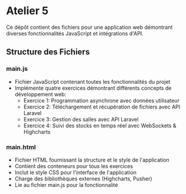 # Atelier 5

Ce dépôt contient des fichiers pour une application web démontrant diverses fonctionnalités JavaScript et intégrations d'API.

## Structure des Fichiers

### main.js
- Fichier JavaScript contenant toutes les fonctionnalités du projet
- Implémente quatre exercices démontrant différents concepts de développement web:
  - Exercice 1: Programmation asynchrone avec données utilisateur
  - Exercice 2: Téléchargement et récupération de fichiers avec API Laravel
  - Exercice 3: Gestion des salles avec API Laravel
  - Exercice 4: Suivi des stocks en temps réel avec WebSockets & Highcharts

### main.html
- Fichier HTML fournissant la structure et le style de l'application
- Contient des conteneurs pour tous les exercices
- Inclut le style CSS pour l'interface de l'application
- Charge des bibliothèques externes (Highcharts, Pusher)
- Lie au fichier main.js pour la fonctionnalité

